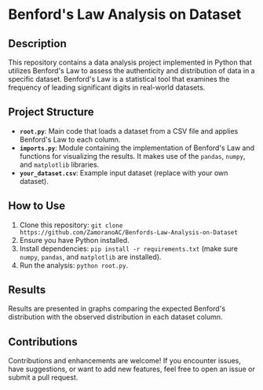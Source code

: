 # Benford's Law Analysis on Dataset

## Description

This repository contains a data analysis project implemented in Python that utilizes Benford's Law to assess the authenticity and distribution of data in a specific dataset. Benford's Law is a statistical tool that examines the frequency of leading significant digits in real-world datasets.

## Project Structure

- **`root.py`**: Main code that loads a dataset from a CSV file and applies Benford's Law to each column.
- **`imports.py`**: Module containing the implementation of Benford's Law and functions for visualizing the results. It makes use of the `pandas`, `numpy`, and `matplotlib` libraries.
- **`your_dataset.csv`**: Example input dataset (replace with your own dataset).

## How to Use

1. Clone this repository: `git clone https://github.com/ZamoranoAC/Benfords-Law-Analysis-on-Dataset`
2. Ensure you have Python installed.
3. Install dependencies: `pip install -r requirements.txt` (make sure `numpy`, `pandas`, and `matplotlib` are installed).
4. Run the analysis: `python root.py`.

## Results

Results are presented in graphs comparing the expected Benford's distribution with the observed distribution in each dataset column.

## Contributions

Contributions and enhancements are welcome! If you encounter issues, have suggestions, or want to add new features, feel free to open an issue or submit a pull request.
